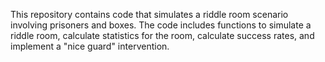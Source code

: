 This repository contains code that simulates a riddle room scenario involving prisoners and boxes. The code includes functions to simulate a riddle room, calculate statistics for the room, calculate success rates, and implement a "nice guard" intervention.
